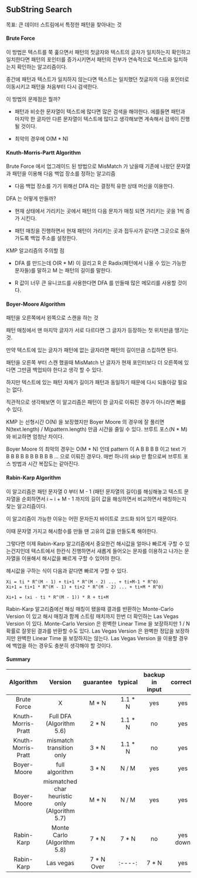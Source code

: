 ## SubString Search

목표: 큰 데이터 스트림에서 특정한 패턴을 찾아내는 것 

#### Brute Force

이 방법은 텍스트를 쭉 훑으면서 패턴의 첫글자와 텍스트의 글자가 일치하는지 확인하고 일치한다면 패턴의 포인터를 증가시키면서
패턴의 전부가 연속적으로 텍스트와 일치하는지 확인하는 알고리즘이다. 

중간에 패턴과 텍스트가 일치하지 않는다면 텍스트는 일치했던 첫글자의 다음 포인터로 이동시키고 패턴을 처음부터 다시 검색한다. 

이 방법의 문제점은 뭘까?

- 패턴과 비슷한 문자열이 텍스트에 많다면 많은 검색을 해야한다. 에를들면 패턴과 마지막 한 글자만 다른 문자열이 텍스트에 많다고 생각해보면 
 계속해서 검색이 진행될 것이다. 

- 최악의 경우에 O(M * N)

#### Knuth-Morris-Partt Algorithm  

Brute Force 에서 업그레이드 된 방법으로 MisMatch 가 났을때 기존에 나왔던 문자열과 패턴을 이용해 다음 백업 장소를 정하는
알고리즘

- 다음 백업 장소를 가기 위해선 DFA 라는 결정적 유한 상태 머신을 이용한다. 

DFA 는 어떻게 만들까?   

- 현재 상태에서 가리키는 곳에서 패턴의 다음 문자가 매칭 되면 가리키는 곳을 1씩 증가 시킨다.

- 패턴 매칭을 진행하면서 현재 패턴이 가리키는 곳과 접두사가 같다면 그곳으로 돌아가도록 백업 주소를 설정한다. 

KMP 알고리즘의 주의할 점 

- DFA 를 만드는데 O(R * M) 이 걸리고 R 은 Radix(패턴에서 나올 수 있는 가능한 문자들)를 말하고 M 는 패턴의 길이를 말한다.

- R 값이 너무 큰 유니코드를 사용한다면 DFA 를 만들때 많은 메모리를 사용할 것이다. 

#### Boyer-Moore Algorithm

패턴을 오른쪽에서 왼쪽으로 스캔을 하는 것

패턴 매칭에서 맨 마지막 글자가 서로 다르다면 그 글자가 등장하는 첫 위치만큼 땡기는 것. 

만약 텍스트에 있는 글자가 패턴에 없는 글자라면 패턴의 길이만큼 스킵하면 된다.

패턴을 오른쪽 부터 스캔 했을때 MisMatch 난 글자가 현재 포인터보다 더 오른쪽에 있다면 그만큼 백업되야 한다고 생각 할 수 있다.

하지만 텍스트에 있는 패턴 자체가 길이가 패턴과 동일하기 때문에 다시 되돌아갈 필요는 없다.     

직관적으로 생각해보면 이 알고리즘은 패턴이 한 글자로 이뤄진 경우가 아니라면 빠를 수 있다. 

KMP 는 선형시간 O(N) 을 보장했지만 Boyer Moore 의 경우에 잘 풀리면 N(text.length) / M(pattern.length) 만큼 시간을 줄일 수 있다. 브루트 포스(N * M)와 비교하면 엄청난 차이다.    

Boyer Moore 의 최악의 경우는 O(M * N) 인데 pattern 이 A B B B B 이고 text 가 B B B B B B B B B B  ... 으로 이뤄진 경우다. 
매번 하나의 skip 만 함으로써 브루트 포스 방법과 시간 복잡도는 같아진다.

#### Rabin-Karp Algorithm

이 알고리즘은 패턴 문자열 0 부터 M - 1 (패턴 문자열의 길이)를 해싱해놓고 텍스트 문자열을 순회하면서 i ~ i + M - 1 까지의 길이 값을 해싱하면서
비교하면서 매칭하는지 찾는 알고리즘이다.

이 알고리즘이 가능한 이유는 어떤 문자든지 바이트로 코드화 되어 있기 때문이다. 

이때 문자열 가지고 해시함수를 만들 땐 고유의 값을 만들도록 해야한다.  

그렇다면 이제 Rabin-Karp 알고리즘에서 중요한건 해시값을 얼마나 빠르게 구할 수 있는건지인데 텍스트에서 한칸식 진행하면서
새롭게 들어오는 문자를 이용하고 나가는 문자열을 이용해서 해시값을 빠르게 구할 수 있어야 한다.

헤시값을 구하는 식이 다음과 같다면 빠르게 구할 수 있다.

```
Xi = ti * R^(M - 1) + ti+1 * R^(M - 2) ... + ti+M-1 * R^0) 
Xi+1 = ti+1 * R^(M - 1) + ti+2 * R^(M - 2) ... + ti+M * R^0) 

Xi+1 = (xi - ti * R^(M - 1)) * R + ti+M 
```  

Rabin-Karp 알고리즘에선 해싱 매칭이 됐을때 결과를 반환하는 Monte-Carlo Version 이 있고 
해시 매칭과 함께 스트링 매치까지 한번 더 확인하는 Las Vegas Version 이 있다. Monte-Carlo Version 은
완벽한 Linear Time 을 보장하지만 1 / N 확률로 잘못된 결과를 반환할 수도 있다.
Las Vegas Version 은 완벽한 정답을 보장하지만 완벽한 Linear Time 을 보장하지는 않는다. 
Las Vegas Version 을 이용할 경우에 백업을 하는 경우도 충분히 생각해야 할 것이다. 

#### Summary 

|  Algorithm    |  Version    |  guarantee    |   typical   |   backup in input   |   correct?   | extra space  |
| :----: | :----: | :----: | :----: | :----: | :----: | :----: |
| Brute Force     |  X    |  M * N    | 1.1 * N     |  yes    |  yes    |  1    |
| Knuth-Morris-Pratt     |   Full DFA (Algorithm 5.6)  |  2 * N    |  1.1 * N    |  no    |   yes   |  MR   |
| Knuth-Morris-Pratt     |   mismatch transition only   |  3 * N    |  1.1 * N    |  no  |  yes    |   M   |
| Boyer-Moore     |  full algorithm     |  3 * N    |  N / M    |   yes   |   yes   |   R   |
| Boyer-Moore     |   mismatched char heuristic only (Algorithm 5.7)   |  M * N    |   N / M   |  yes    |  yes    |  R    |
| Rabin-Karp | Monte Carlo (Algorithm 5.8) | 7 * N | 7 * N | no | yes down | 1 |
| Rabin-Karp | Las vegas | 7 * N Over | :----: | 7 * N | yes | 1 |


 